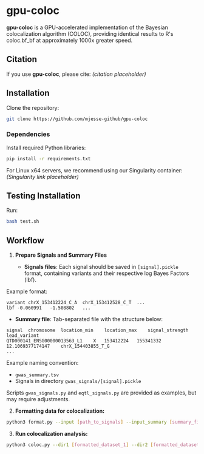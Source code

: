 # gpu-coloc

**gpu-coloc** is a GPU-accelerated implementation of the Bayesian colocalization algorithm (COLOC), providing identical results to R's coloc.bf\_bf at approximately 1000x greater speed.

## Citation

If you use **gpu-coloc**, please cite: *(citation placeholder)*

## Installation

Clone the repository:

```bash
git clone https://github.com/mjesse-github/gpu-coloc
```

### Dependencies

Install required Python libraries:

```bash
pip install -r requirements.txt
```

For Linux x64 servers, we recommend using our Singularity container:
*(Singularity link placeholder)*

## Testing Installation

Run:

```bash
bash test.sh
```

## Workflow

1. **Prepare Signals and Summary Files**

   * **Signals files**: Each signal should be saved in `[signal].pickle` format, containing variants and their respective log Bayes Factors (lbf).

Example format:

```
variant	chrX_153412224_C_A	chrX_153412528_C_T	...
lbf	-0.060991	-1.508802	...
```

* **Summary file**: Tab-separated file with the structure below:

```
signal	chromosome	location_min	location_max	signal_strength	lead_variant
QTD000141_ENSG00000013563_L1	X	153412224	155341332	12.1069377174147	chrX_154403855_T_G
...
```

Example naming convention:

* `gwas_summary.tsv`
* Signals in directory `gwas_signals/[signal].pickle`

Scripts `gwas_signals.py` and `eqtl_signals.py` are provided as examples, but may require adjustments.

2. **Formatting data for colocalization:**

```bash
python3 format.py --input [path_to_signals] --input_summary [summary_file] --output [output_parquet]
```

3. **Run colocalization analysis:**

```bash
python3 coloc.py --dir1 [formatted_dataset_1] --dir2 [formatted_dataset_2] --results [results_output] --p12 1e-6 --H4 0.8
```
